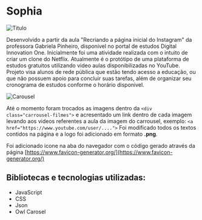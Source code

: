 # Sophia

![Titulo](https://i.imgur.com/IlgsYZU.png "Titulo")

Desenvolvido a partir da aula "Recriando a página inicial do Instagram" da professora Gabriela Pinheiro, disponivel no portal de estudos Digital Innovation One.
Inicialmente foi uma atividade realizada com o intuito de criar um clone do  Netflix.
Atualmente é o protótipo de uma plataforma de estudos gratuitos utilizando video aulas disponibilizadas no YouTube. Projeto visa alunos de rede pública que estão tendo acesso a educação, ou que não possuem apoio para concluir suas tarefas, além de organizar seu cronograma de estudos conforme o horário disponivel.

![Carousel](https://i.imgur.com/rFyJjYk.gif "Carousel")

Até o momento foram trocados as imagens dentro da `<div class="carrousel-filmes">` e acresentado um link dentro de cada imagem levando aos videos referentes a aula da imagem do carrousel, exemplo: 
`<a href="https://www.youtube.com/user/....">`
Foi modificado todos os textos contidos na página e a logo foi adicionado em formato **.png**.

Foi adicionado icone na aba do navegador com o código gerado através da página [https://www.favicon-generator.org/](https://www.favicon-generator.org/)

## Bibliotecas e tecnologias utilizadas:
- JavaScript
- CSS
- Json
- Owl Carosel
